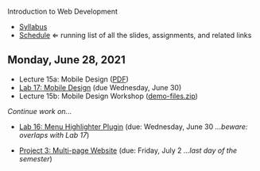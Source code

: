 Introduction to Web Development

- [Syllabus](syllabus.md)
- [Schedule](schedule.md)   &lArr; running list of all the slides, assignments, and related links

## Monday, June 28, 2021

- Lecture 15a: Mobile Design ([PDF](15-mobile-design/mobile-design.pdf))
- [Lab 17: Mobile Design](lab17-mobile-design/instructions.md) (due Wednesday, June 30)
- Lecture 15b: Mobile Design Workshop ([demo-files.zip](15-mobile-design/mobile-design_demos.zip))

*Continue work on...*

- [Lab 16: Menu Highlighter Plugin](lab16-menu-highlighter/instructions.md) (due: Wednesday, June 30 *...beware: overlaps with Lab 17*)

- [Project 3: Multi-page Website](project03-multipage-website/instructions.md) (due: Friday, July 2 *...last day of the semester*)

